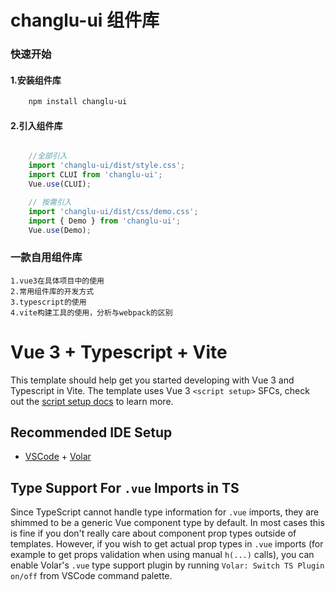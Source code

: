 # changlu-ui 组件库

### 快速开始

#### 1.安装组件库

```bash
    npm install changlu-ui
```

#### 2.引入组件库

```javascript

    //全部引入
    import 'changlu-ui/dist/style.css';
    import CLUI from 'changlu-ui';
    Vue.use(CLUI);

    // 按需引入
    import 'changlu-ui/dist/css/demo.css';
    import { Demo } from 'changlu-ui';
    Vue.use(Demo);

```

### 一款自用组件库

    1.vue3在具体项目中的使用
    2.常用组件库的开发方式
    3.typescript的使用
    4.vite构建工具的使用，分析与webpack的区别







# Vue 3 + Typescript + Vite

This template should help get you started developing with Vue 3 and Typescript in Vite. The template uses Vue 3 `<script setup>` SFCs, check out the [script setup docs](https://v3.vuejs.org/api/sfc-script-setup.html#sfc-script-setup) to learn more.

## Recommended IDE Setup

- [VSCode](https://code.visualstudio.com/) + [Volar](https://marketplace.visualstudio.com/items?itemName=johnsoncodehk.volar)

## Type Support For `.vue` Imports in TS

Since TypeScript cannot handle type information for `.vue` imports, they are shimmed to be a generic Vue component type by default. In most cases this is fine if you don't really care about component prop types outside of templates. However, if you wish to get actual prop types in `.vue` imports (for example to get props validation when using manual `h(...)` calls), you can enable Volar's `.vue` type support plugin by running `Volar: Switch TS Plugin on/off` from VSCode command palette.

